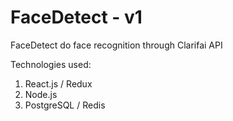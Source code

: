 # FaceDetect - v1
FaceDetect do face recognition through Clarifai API

Technologies used:

1. React.js / Redux
2. Node.js
3. PostgreSQL / Redis
